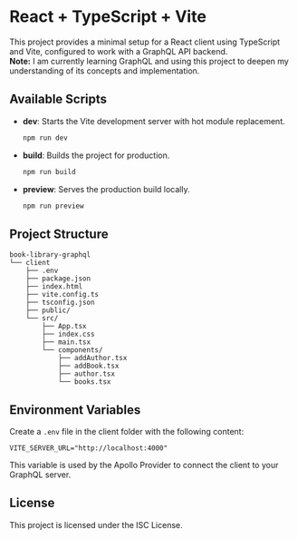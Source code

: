 # React + TypeScript + Vite

This project provides a minimal setup for a React client using TypeScript and Vite, configured to work with a GraphQL API backend.  
**Note:** I am currently learning GraphQL and using this project to deepen my understanding of its concepts and implementation.

## Available Scripts

- **dev**: Starts the Vite development server with hot module replacement.
  ```bash
  npm run dev
  ```
- **build**: Builds the project for production.
  ```bash
  npm run build
  ```
- **preview**: Serves the production build locally.
  ```bash
  npm run preview
  ```

## Project Structure

```
book-library-graphql
└── client
    ├── .env
    ├── package.json
    ├── index.html
    ├── vite.config.ts
    ├── tsconfig.json
    ├── public/
    └── src/
        ├── App.tsx
        ├── index.css
        ├── main.tsx
        └── components/
            ├── addAuthor.tsx
            ├── addBook.tsx
            ├── author.tsx
            └── books.tsx
```

## Environment Variables

Create a `.env` file in the client folder with the following content:

```properties
VITE_SERVER_URL="http://localhost:4000"
```

This variable is used by the Apollo Provider to connect the client to your GraphQL server.

## License

This project is licensed under the ISC License.